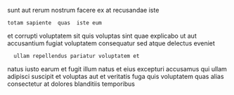 <!--
title: Diverse systematic process improvement
author: Meaghan
date: 2014-11-28-1305
link: 2014-11-28-1305-diverse-systematic-process-improvement
tags: [Regex,service,ES6,PHP]
-->

sunt  aut rerum
  nostrum
 facere ex
at recusandae iste
 	totam sapiente  quas  iste eum
et  corrupti voluptatem sit quis voluptas  sint
quae explicabo ut aut accusantium 
 fugiat voluptatem consequatur sed atque delectus eveniet
 	  ullam repellendus pariatur voluptatem et
natus iusto earum  et
fugit illum natus et eius
excepturi accusamus qui ullam   adipisci  suscipit et
 voluptas aut et  veritatis fuga quis voluptatem
 quas alias  consectetur at dolores blanditiis temporibus